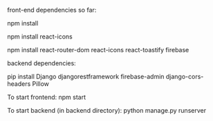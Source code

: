 front-end dependencies so far:

npm install

npm install react-icons

npm install react-router-dom react-icons react-toastify firebase


backend dependencies:

pip install Django djangorestframework firebase-admin django-cors-headers Pillow


To start frontend:
npm start 

To start backend (in backend directory):
python manage.py runserver
